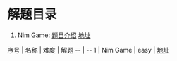 # 解题目录
1. Nim Game: [题目介绍](https://leetcode.com/problems/nim-game/) [地址](https://github.com/coocon/leetcode/easy/Nim_Game.md)




序号 | 名称 | 难度 | 解题 
-- | --
1 | Nim Game | easy | [地址](https://github.com/coocon/leetcode/easy/Nim_Game.md)